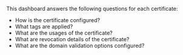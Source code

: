This dashboard answers the following questions for each certificate:

- How is the certificate configured?
- What tags are applied?
- What are the usages of the certificate?
- What are revocation details of the certificate?
- What are the domain validation options configured?
